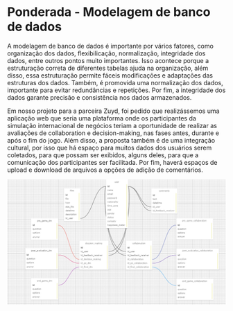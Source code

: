 # Ponderada - Modelagem de banco de dados

A modelagem de banco de dados é importante por vários fatores, como organização dos dados, flexibilicação, normalização, integridade dos dados, entre outros pontos muito importantes.  Isso acontece porque a estruturação correta de diferentes tabelas ajuda na organização, além disso, essa estruturação permite fáceis modificações e adaptações das estruturas dos dados. Também, é promovida uma normalização dos dados, importante para evitar redundâncias e repetições. Por fim, a integridade dos dados garante precisão e consistência nos dados armazenados. <br> 

Em nosso projeto para a parceira Zuyd, foi pedido que realizássemos uma aplicação web que seria uma plataforma onde os participantes da simulação internacional de negócios teriam a oportunidade de realizar as avaliações de collaboration e decision-making, nas fases antes, durante e após o fim do jogo. Além disso, a proposta também é de uma integração cultural, por isso que há espaço para muitos dados dos usuários serem coletados, para que possam ser exibidos, alguns deles, para que a comunicação dos participantes ser facilitada. Por fim, haverá espaços de upload e download de arquivos a opções de adição de comentários. 


<img src = 'modeloRelacionalPond.jpeg'> 

